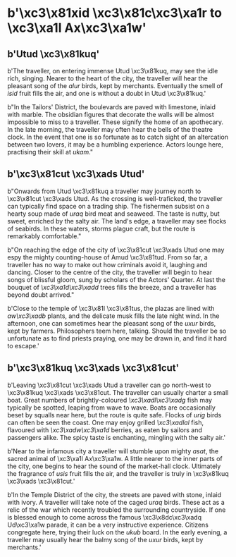 # b'\xc3\x81xid \xc3\x81c\xc3\xa1r to \xc3\xa1l Ax\xc3\xa1w'

## b'Utud \xc3\x81kuq'
b'The traveller, on entering immense Utud \xc3\x81kuq, may see the idle rich, singing. Nearer to the heart of the city, the traveller will hear the pleasant song of the *alur* birds, kept by merchants. Eventually the smell of *isid* fruit fills the air, and one is without a doubt in Utud \xc3\x81kuq.'

b"In the Tailors' District, the boulevards are paved with limestone, inlaid with marble. The obsidian figures that decorate the walls will be almost impossible to miss to a traveller. These signify the home of an apothecary. In the late morning, the traveller may often hear the bells of the theatre clock. In the event that one is so fortunate as to catch sight of an altercation between two lovers, it may be a humbling experience. Actors lounge here, practising their skill at *ukam*."

## b'\xc3\x81cut \xc3\xads Utud'
b"Onwards from Utud \xc3\x81kuq a traveller may journey north to \xc3\x81cut \xc3\xads Utud. As the crossing is well-traficked, the traveller can typically find space on a trading ship. The fishermen subsist on a hearty soup made of *uraq* bird meat and seaweed. The taste is nutty, but sweet, enriched by the salty air. The land's edge, a traveller may see flocks of seabirds. In these waters, storms plague craft, but the route is remarkably comfortable."

b"On reaching the edge of the city of \xc3\x81cut \xc3\xads Utud one may espy the mighty counting-house of Amud \xc3\x81tud. From so far, a traveller has no way to make out how criminals avoid it, laughing and dancing. Closer to the centre of the city, the traveller will begin to hear songs of blissful gloom, sung by scholars of the Actors' Quarter. At last the bouquet of *\xc3\xa1d\xc3\xadd* trees fills the breeze, and a traveller has beyond doubt arrived."

b'Close to the temple of \xc3\x81l \xc3\x81tus, the plazas are lined with *aw\xc3\xadb* plants, and the delicate musk fills the late night wind. In the afternoon, one can sometimes hear the pleasant song of the *uxur* birds, kept by farmers. Philosophers teem here, talking. Should the traveller be so unfortunate as to find priests praying, one may be drawn in, and find it hard to escape.'

## b'\xc3\x81kuq \xc3\xads \xc3\x81cut'
b'Leaving \xc3\x81cut \xc3\xads Utud a traveller can go north-west to \xc3\x81kuq \xc3\xads \xc3\x81cut. The traveller can usually charter a small boat. Great numbers of brightly-coloured *\xc3\xadl\xc3\xadg* fish may typically be spotted, leaping from wave to wave. Boats are occasionally beset by squalls near here, but the route is quite safe. Flocks of *urig* birds can often be seen the coast. One may enjoy grilled *\xc3\xadlal* fish, flavoured with *\xc3\xadw\xc3\xa1d* berries, as eaten by sailors and passengers alike. The spicy taste is enchanting, mingling with the salty air.'

b'Near to the infamous city a traveller will stumble upon mighty *asat*, the sacred animal of \xc3\xa1l Ax\xc3\xa1w. A little nearer to the inner parts of the city, one begins to hear the sound of the market-hall clock. Ultimately the fragrance of *usis* fruit fills the air, and the traveller is truly in \xc3\x81kuq \xc3\xads \xc3\x81cut.'

b'In the Temple District of the city, the streets are paved with stone, inlaid with ivory. A traveller will take note of the caged *uraq* birds. These act as a relic of the war which recently troubled the surrounding countryside. If one is blessed enough to come across the famous \xc3\x8dc\xc3\xadq Ud\xc3\xa1w parade, it can be a very instructive experience. Citizens congregate here, trying their luck on the *ukub* board. In the early evening, a traveller may usually hear the balmy song of the *uxur* birds, kept by merchants.'

